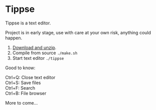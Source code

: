 Tippse
======
Tippse is a text editor.

Project is in early stage, use with care at your own risk, anything could happen.

1. [Download and unzip](https://github.com/wunderfeyd/tippse/archive/master.zip).
2. Compile from source `./make.sh`
3. Start text editor `./tippse`

Good to know:

Ctrl+Q: Close text editor  
Ctrl+S: Save files  
Ctrl+F: Search  
Ctrl+B: File browser  
 
More to come...